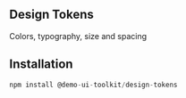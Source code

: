 ## Design Tokens

Colors, typography, size and spacing

## Installation

```js
npm install @demo-ui-toolkit/design-tokens
```
